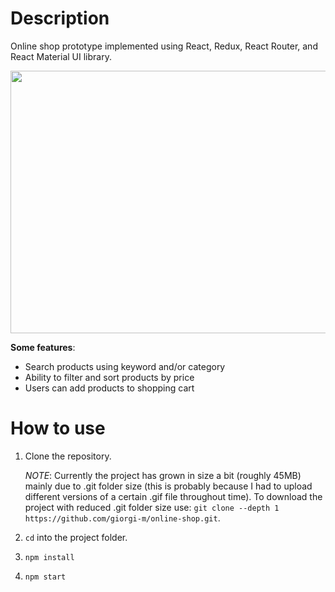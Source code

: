 # Description

Online shop prototype implemented using React, Redux, React Router, and React Material UI library. 


<img src="https://raw.githubusercontent.com/giorgi-m/online-shop/master/src/Images/screenshot.PNG" width="820" height="420">
 

**Some features**:
- Search products using keyword and/or category
- Ability to filter and sort products by price
- Users can add products to shopping cart 
 
# How to use

1. Clone the repository.

    _NOTE_: Currently the project has grown in size a bit (roughly 45MB) mainly due to .git folder size (this is probably because I had to upload different versions of a certain .gif file throughout time). To download the project with reduced .git folder size use: ```git clone --depth 1 https://github.com/giorgi-m/online-shop.git```.  

2. ```cd``` into the project folder.
3. ```npm install```
4. ```npm start```

 

